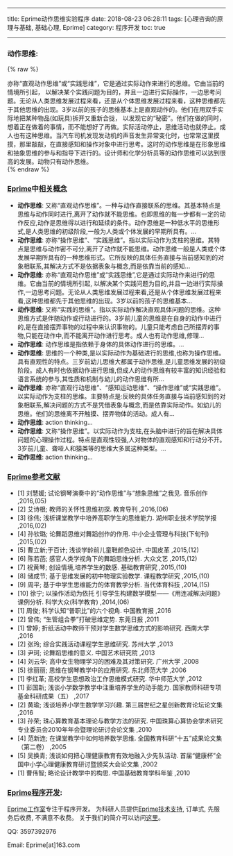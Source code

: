
---
title: Eprime动作思维实验程序
date: 2018-08-23 06:28:11
tags: [心理咨询的原理与基础, 基础心理, Eprime]
category: 程序开发
toc: true

---



<span></span>
<!-- more -->



### 动作思维:

{% raw %}
<div class="p1">亦称“直观动作思维”或“实践思维”，它是通过实际动作来进行的思维。它由当前的情境所引起， 以解决某个实践问题为目的，并且一边进行实际操作，一边思考问题。无论从人类思维发展过程来看，还是从个体思维发展过程来看，这种思维都先于其他思维的出现。3岁以前的孩子的思维基本上是直观动作的。他们在用双手实际地把某种物品(如玩具)拆开又重新合拢， 以发现它的“秘密”。他们在做的同时，想着正在做着的事情，而不能想好了再做。实际活动停止，思维活动也就停止。成人也有这种思维。当汽车司机发现发动机的声音发生异常变化时，也常常这里摸摸，那里敲敲，在直接感知和操作对象中进行思考。这时的动作思维是在形象思维和抽象思维的参与和指导下进行的。设计师和化学分析员等的动作思维可以达到很高的发展。动物只有动作思维。</div>
{% endraw %}



### [Eprime](/tags/Eprime/)中[相关概念](/categories/程序开发)

- **动作思维**: 又称“直观动作思维”。一种与动作直接联系的思维。其基本特点是思维与动作同时进行,离开了动作就不能思维。也即思维的每一步都有一定的动作反应,动作是思维得以进行和延续的条件。动作思维是一种低水平的思维形式,是人类思维的初级阶段,一般为人类或个体发展的早期所具有。...
- **动作思维**: 亦称“操作思维”、“实践思维”。指以实际动作为支柱的思维。其特点是思维与动作密不可分,离开了动作就不能思维。动作思维一般是人类或个体发展早期所具有的一种思维形式。它所反映的具体任务直接与当前感知到的对象相联系,其解决方式不是依据表象与概念,而是依靠当前的感知...
- **动作思维**: 亦称“直观动作思维”或“实践思维”,它是通过实际动作来进行的思维。它由当前的情境所引起, 以解决某个实践问题为目的,并且一边进行实际操作,一边思考问题。无论从人类思维发展过程来看,还是从个体思维发展过程来看,这种思维都先于其他思维的出现。3岁以前的孩子的思维基本...
- **动作思维**: 又称“实践的思维”。指以实际动作解决直观具体问题的思维。这种思维方式是伴随动作或行动进行的。3岁前儿童的思维是在自身的动作中进行的,是在直接摆弄事物的过程中来认识事物的。儿童只能考虑自己所摆弄的事物,只能在动作中,而不能离开动作进行思考。成人也有动作思维,修理...
- **动作思维**: 动作思维是指依赖于身体的具体动作进行的思维。...
- **动作思维**: 思维的一个种类,是以实际动作为基础进行的思维,也称为操作思维。具有直观性的特点。三岁前幼儿思维大都属于动作思维,是儿童思维发展的初级阶段。成人有时也依据动作进行思维,但成人的动作思维有较丰富的知识经验和语言系统的参与,其性质和机制与幼儿的动作思维有所...
- **动作思维**: 亦称“直观行动思维”、“感知运动思维”、“操作思维”或“实践思维”。以实际动作为支柱的思维。主要特点是:反映的具体任务直接与当前感知到的对象相联系,解决问题的方式不是凭借表象与概念,而是依靠实际动作。如幼儿的思维。他们的思维离不开触摸、摆弄物体的活动。成人有...
- **动作思维**: action thinking...
- **动作思维**: 又称“操作思维”。以实际动作为支柱,在头脑中进行的旨在解决具体问题的心理操作过程。特点是直观性较强,人对物体的直观感知和行动分不开。3岁前儿童、聋哑人和猿类等的思维大多属这种类型。...
- **动作思维**: action thinking...


### [Eprime](/tags/Eprime/)[参考文献](/categories/程序开发/)

- [1]  刘慧媛; 试论钢琴演奏中的“动作思维”与“想象思维”之我见. 音乐创作 ,2016,(05)
- [2]  艾诗根; 教师的关怀性思维初探. 教育导刊 ,2016,(06)
- [3]  徐伟; 浅析课堂教学中培养高职学生的思维能力. 湖州职业技术学院学报 ,2016,(02)
- [4]  孙钦璐; 论舞蹈思维对舞蹈创作的作用. 中小企业管理与科技(下旬刊) ,2015,(02)
- [5]  曹立新;于百计; 浅谈学龄前儿童鞋颜色设计. 中国皮革 ,2015,(12)
- [6]  陈若菡; 感官人类学视角下的舞蹈思维分析. 大众文艺 ,2015,(12)
- [7]  祝黄琴; 创设情境,培养学生的数感. 基础教育研究 ,2015,(10)
- [8]  储成节; 基于思维发展的初中物理实验教学. 课程教学研究 ,2015,(10)
- [9]  周平; 基于中学生思维能力的体育教学分析. 当代体育科技 ,2014,(15)
- [10]  徐宁; 以操作活动为依托  引导学生构建数学模型——《用连减解决问题》课例分析. 科学大众(科学教育) ,2014,(06)
- [1]  周俊; 科学认知“普职比”的六个视角. 中国教育报 ,2016
- [2]  曾伟; “生管组合拳”打破思维定势. 东莞日报 ,2011
- [1]  曾婷; 折纸活动中教师干预对学生数学思维方式的影响研究. 西南大学 ,2016
- [2]  张玲; 综合实践活动课程学生思维研究. 苏州大学 ,2013
- [3]  尹珂; 论舞蹈思维的意义. 中国艺术研究院 ,2013
- [4]  刘云华; 高中女生物理学习的困难及其对策研究. 广州大学 ,2008
- [5]  徐丽丽; 思维在钢琴教学中的应用研究. 东北师范大学 ,2006
- [1]  李红革; 高校学生思想政治工作思维模式研究. 华中师范大学 ,2012
- [1]  彭国新; 浅谈小学数学教学中注重培养学生的动手能力. 国家教师科研专项基金科研成果（五） ,2017
- [2]  黄瑜; 浅谈培养小学生数学学习兴趣. 第三届世纪之星创新教育论坛论文集 ,2016
- [3]  孙荣; 珠心算教育基本理论与教学方法的研究. 中国珠算心算协会学术研究专业委员会2010年年会暨理论研讨会论文集 ,2010
- [4]  范新连; 在课堂教学中如何培养数学思维. 全国教育科研“十五”成果论文集（第二卷） ,2005
- [5]  吴换青; 浅谈如何把心理健康教育有效地融入少先队活动. 首届“健康杯”全国中小学心理健康教育研讨暨颁奖大会论文集 ,2002
- [1]  曹伟智; 略论设计教学中的构思. 中国基础教育学科年鉴 ,2010


### [Eprime](/tags/Eprime/)[程序开发](/categories/程序开发/):
[Eprime工作室](http://Eprime.cn/)专注于程序开发。
为科研人员提供[Eprime技术支持](http://Eprime.cn/2018/08/17/关于Eprime工作室/), 订单式, 先服务后收费, 不满意不收费。
关于我们的简介可以访问[这里](http://Eprime.cn/2018/08/17/关于Eprime工作室/)。

QQ: 3597392976

Email: Eprime[at]163.com


